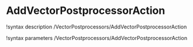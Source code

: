 <!-- MOOSE Documentation Stub: Remove this when content is added. -->

# AddVectorPostprocessorAction

!syntax description /VectorPostprocessors/AddVectorPostprocessorAction

!syntax parameters /VectorPostprocessors/AddVectorPostprocessorAction
